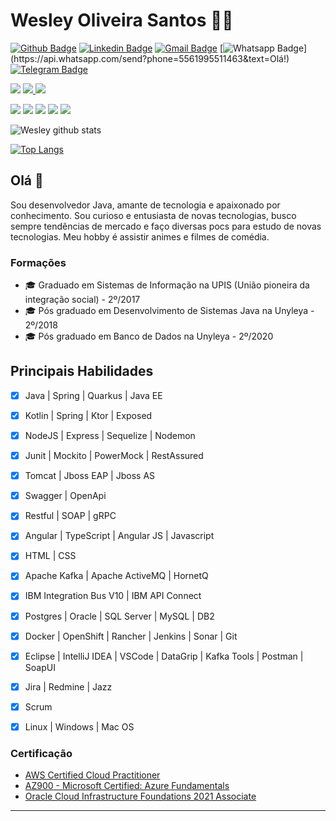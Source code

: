 # Wesley Oliveira Santos 👨‍💻

[![Github Badge](https://img.shields.io/badge/-Github-000?style=flat-square&logo=Github&logoColor=white&link=https://github.com/wesleyosantos91)](https://github.com/wesleyosantos91)
[![Linkedin Badge](https://img.shields.io/badge/-LinkedIn-blue?style=flat-square&logo=Linkedin&logoColor=white&link=https://www.linkedin.com/in/wesleyosantos91/)](https://www.linkedin.com/in/wesleyosantos91/)
[![Gmail Badge](https://img.shields.io/badge/-Gmail-c14438?style=flat-square&logo=Gmail&logoColor=white&link=mailto:wesleyosantos91@gmail.com)](mailto:wesleyosantos91@gmail.com/)
[![Whatsapp Badge](https://img.shields.io/badge/-Whatsapp-4CA143?style=flat-square&labelColor=4CA143&logo=whatsapp&logoColor=white&link=https://api.whatsapp.com/send?phone=5561995511463&text=Olá!)](https://api.whatsapp.com/send?phone=5561995511463&text=Olá!)
[![Telegram Badge](https://img.shields.io/badge/-Telegram-1ca0f1?style=flat-square&labelColor=1ca0f1&logo=telegram&logoColor=white&link=https://t.me/wesleyosantos91)](https://t.me/wesleyosantos91)

<p>
  <img src="http://views.whatilearened.today/views/github/wesleyosantos91/views.svg" />
  <a href="https://github.com/wesleyosantos91/">
    <img src="https://img.shields.io/github/followers/wesleyosantos91?color=%234CC61E&label=GitHub%20Followers%20%3A" />
  </a>
  <a href="https://github.com/wesleyosantos91?tab=repositories">
    <img src="https://badges.frapsoft.com/os/v2/open-source.svg?v=103" />
  </a>
</p>

<p>
  <img src="https://img.shields.io/badge/Backend-Java-informational?style=flat&logo=java&logoColor=red&color=05122A" />
  <img src="https://img.shields.io/badge/Backend-Kotlin-informational?style=flat&logo=kotlin&color=05122A" />
  <img src="https://img.shields.io/badge/Cloud&nbsp;Public-Amazon&nbsp;AWS-informational?style=flat&logo=Amazon&color=05122A" />
  <img src="https://img.shields.io/badge/Cloud&nbsp;Private-Kubernetes-informational?style=flat&logo=kubernetes&color=05122A" />
  <img src="https://img.shields.io/badge/Container-Docker-informational?style=flat&logo=docker&color=05122A" />

</p>

![Wesley github stats](https://github-readme-stats.vercel.app/api?username=wesleyosantos91&show_icons=true&theme=radical)

[![Top Langs](https://github-readme-stats.vercel.app/api/top-langs/?username=wesleyosantos91&theme=radical&hide=PlpgSQL,jupyter%20notebook,html)](https://github.com/anuraghazra/github-readme-stats)


## Olá 👋

Sou desenvolvedor Java, amante de tecnologia e apaixonado por conhecimento.
Sou curioso e entusiasta de novas tecnologias, busco sempre tendências de mercado e faço diversas pocs para estudo de novas tecnologias. 
Meu hobby é assistir animes e filmes de comédia.

### Formações
- 🎓 Graduado em Sistemas de Informação na UPIS (União pioneira da integração social) - 2º/2017
- 🎓 Pós graduado em Desenvolvimento de Sistemas Java na Unyleya - 2º/2018
- 🎓 Pós graduado em Banco de Dados na Unyleya - 2º/2020

## Principais Habilidades
- [x] Java | Spring | Quarkus | Java EE
- [x] Kotlin | Spring | Ktor | Exposed
- [x] NodeJS | Express | Sequelize | Nodemon
- [x] Junit | Mockito | PowerMock | RestAssured
- [x] Tomcat | Jboss EAP | Jboss AS
- [x] Swagger | OpenApi
- [x] Restful | SOAP | gRPC
- [x] Angular | TypeScript | Angular JS | Javascript
- [x] HTML | CSS
- [x] Apache Kafka | Apache ActiveMQ | HornetQ
- [x] IBM Integration Bus V10 | IBM API Connect
- [x] Postgres | Oracle | SQL Server | MySQL | DB2 
- [x] Docker | OpenShift | Rancher | Jenkins | Sonar | Git
- [x] Eclipse | IntelliJ IDEA | VSCode | DataGrip | Kafka Tools | Postman | SoapUI 
- [x] Jira | Redmine | Jazz
- [x] Scrum
- [x] Linux | Windows | Mac OS 


### Certificação
- [AWS Certified Cloud Practitioner
](https://www.credly.com/badges/91267278-f9d1-41f0-95e1-db5af250a296?source=linked_in_profile)
- [AZ900 - Microsoft Certified: Azure Fundamentals
](https://www.credly.com/badges/3e6e4aad-7637-4f54-99b8-335ca80d7ec4?source=linked_in_profile)
- [Oracle Cloud Infrastructure Foundations 2021 Associate
](https://catalog-education.oracle.com/pls/certview/sharebadge?id=4D14325CCE50285595DBC61CB983F1BBF4C7A793BA9400433367BDBDF20C726F)

---
